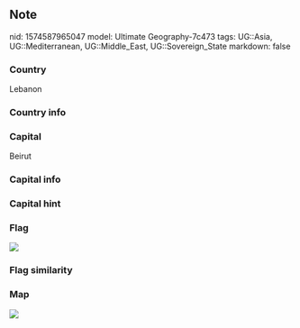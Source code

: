 ## Note
nid: 1574587965047
model: Ultimate Geography-7c473
tags: UG::Asia, UG::Mediterranean, UG::Middle_East, UG::Sovereign_State
markdown: false

### Country
Lebanon

### Country info


### Capital
Beirut

### Capital info


### Capital hint


### Flag
<img src="ug-flag-lebanon.svg">

### Flag similarity


### Map
<img src="ug-map-lebanon.png">
